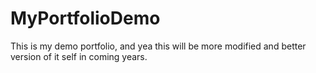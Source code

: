 # MyPortfolioDemo
This is my demo portfolio, and yea this will be more modified and better version of it self in coming years.
